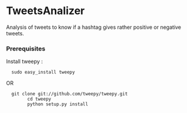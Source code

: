 # TweetsAnalizer
Analysis of tweets to know if a hashtag gives rather positive or negative tweets.
### Prerequisites
Install tweepy : 
```
  sudo easy_install tweepy
```
OR
```
  git clone git://github.com/tweepy/tweepy.git
		cd tweepy
		python setup.py install
```
